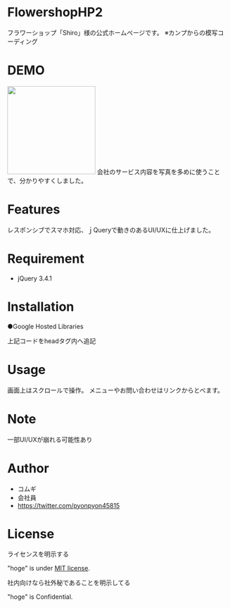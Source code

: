 # FlowershopHP2
 
フラワーショップ「Shiro」様の公式ホームページです。
※カンプからの模写コーディング
 
# DEMO
 
<img src="https://user-images.githubusercontent.com/71893954/135087666-909060ba-7aa3-4c22-964f-eb8df9e41882.gif" width="200">
会社のサービス内容を写真を多めに使うことで、分かりやすくしました。
 
# Features
 
レスポンシブでスマホ対応、ｊQueryで動きのあるUI/UXに仕上げました。
 
# Requirement
 
* jQuery 3.4.1
 
# Installation
 
●Google Hosted Libraries
<script src="https://ajax.googleapis.com/ajax/libs/jquery/3.3.1/jquery.min.js"></script>
上記コードをheadタグ内へ追記
 
# Usage
 
 画面上はスクロールで操作。
 メニューやお問い合わせはリンクからとべます。
 
# Note
 
一部UI/UXが崩れる可能性あり
 
# Author
 
* コムギ
* 会社員
* https://twitter.com/pyonpyon45815
 
# License
ライセンスを明示する
 
"hoge" is under [MIT license](https://en.wikipedia.org/wiki/MIT_License).
 
社内向けなら社外秘であることを明示してる
 
"hoge" is Confidential.
